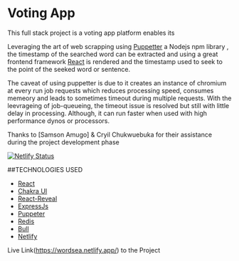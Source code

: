 # Voting App

This full stack project is a voting app platform enables its 

Leveraging the art of web scrapping using [Puppetter](https://www.npmjs.com/package/puppeteer) a Nodejs npm library , the timestamp of the searched word can be extracted and using a great frontend framework [React](https://reactjs.org/) is rendered and the timestamp used to seek to the point of the seeked word or sentence.

The caveat of using puppetter is due to it creates an instance of chromium at every run job requests which reduces processing speed, consumes memeory and leads to sometimes timeout during multiple requests. With the leevrageing of job-queueing, the timeout issue is resolved but still with little delay in processing. Although, it can run faster when used with high performance dynos or processors.

Thanks to [Samson Amugo] & Cryil Chukwuebuka for their assistance during the project development phase

[![Netlify Status](https://api.netlify.com/api/v1/badges/8b060497-e65b-4310-8f72-02297434af6e/deploy-status)](https://app.netlify.com/sites/wordsea/deploys)

##TECHNOLOGIES USED
- [React](https://reactjs.org/)
- [Chakra UI](https://chakra-ui.com/)
- [React-Reveal](https://wwww.react-reveal.com/)
- [ExpressJs](https://expressjs.com/)
- [Puppeter](https://www.npmjs.com/package/puppeteer)
- [Redis](https://redis.io/)
- [Bull](https://www.npmjs.com/package/bull)
- [Netlify](https://www.netlify.com/)

Live Link(https://wordsea.netlify.app/) to the Project